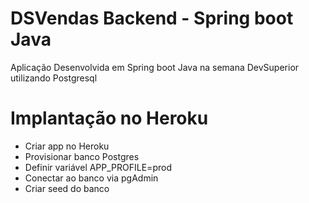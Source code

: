 # DSVendas Backend - Spring boot Java

Aplicação Desenvolvida em Spring boot Java na semana DevSuperior
utilizando Postgresql



# Implantação no Heroku
* Criar app no Heroku
* Provisionar banco Postgres
* Definir variável APP_PROFILE=prod
* Conectar ao banco via pgAdmin
* Criar seed do banco